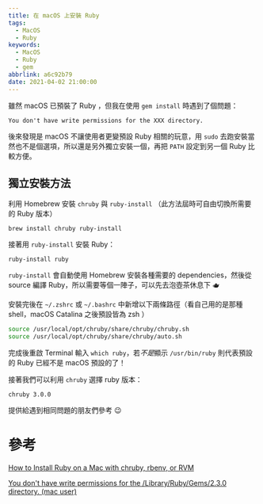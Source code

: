 ```yaml
---
title: 在 macOS 上安裝 Ruby
tags:
  - MacOS
  - Ruby
keywords:
  - MacOS
  - Ruby
  - gem
abbrlink: a6c92b79
date: 2021-04-02 21:00:00
---
```


雖然 macOS 已預裝了 Ruby ，但我在使用 `gem install` 時遇到了個問題：

```
You don't have write permissions for the XXX directory.
```

後來發現是 macOS 不讓使用者更變預設 Ruby 相關的玩意，用 `sudo` 去跑安裝當然也不是個選項，所以還是另外獨立安裝一個，再把 `PATH` 設定到另一個 Ruby 比較方便。

<!-- more -->

## 獨立安裝方法

利用 Homebrew 安裝 `chruby` 與 `ruby-install` （此方法屆時可自由切換所需要的 Ruby 版本）

```shell
brew install chruby ruby-install
```

接著用 `ruby-install` 安裝 Ruby：

```shell
ruby-install ruby
```

`ruby-install` 會自動使用 Homebrew 安裝各種需要的 dependencies，然後從 source 編譯 Ruby，所以需要等個一陣子，可以先去泡壺茶休息下 🫖

安裝完後在 `~/.zshrc` 或 `~/.bashrc` 中新增以下兩條路徑（看自己用的是那種 shell，macOS Catalina 之後預設皆為 zsh ）

```bash
source /usr/local/opt/chruby/share/chruby/chruby.sh
source /usr/local/opt/chruby/share/chruby/auto.sh
```

完成後重啟 Terminal 輸入 `which ruby`，若*不是*顯示 `/usr/bin/ruby` 則代表預設的 Ruby 已經不是 macOS 預設的了！

接著我們可以利用 `chruby` 選擇 ruby 版本：

```shell
chruby 3.0.0
```

提供給遇到相同問題的朋友們參考 😉

# 參考

[How to Install Ruby on a Mac with chruby, rbenv, or RVM](https://blog.engineyard.com/how-to-install-ruby-on-a-mac-with-chruby-rbenv-or-rvm)

[You don't have write permissions for the /Library/Ruby/Gems/2.3.0 directory. (mac user)](https://stackoverflow.com/questions/51126403/you-dont-have-write-permissions-for-the-library-ruby-gems-2-3-0-directory-ma)



